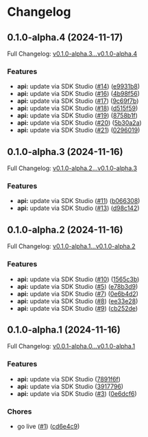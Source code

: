 # Changelog

## 0.1.0-alpha.4 (2024-11-17)

Full Changelog: [v0.1.0-alpha.3...v0.1.0-alpha.4](https://github.com/macanderson/tradesignals-python/compare/v0.1.0-alpha.3...v0.1.0-alpha.4)

### Features

* **api:** update via SDK Studio ([#14](https://github.com/macanderson/tradesignals-python/issues/14)) ([e9931b8](https://github.com/macanderson/tradesignals-python/commit/e9931b81fe1b51fc3b87a4294c7817ff235964a8))
* **api:** update via SDK Studio ([#16](https://github.com/macanderson/tradesignals-python/issues/16)) ([4b98f56](https://github.com/macanderson/tradesignals-python/commit/4b98f56c26d7bbf5c280ad2c49c564432db7c76c))
* **api:** update via SDK Studio ([#17](https://github.com/macanderson/tradesignals-python/issues/17)) ([9c69f7b](https://github.com/macanderson/tradesignals-python/commit/9c69f7bb31c515155be9df1e0cb1b5ad2ca3a9ae))
* **api:** update via SDK Studio ([#18](https://github.com/macanderson/tradesignals-python/issues/18)) ([d515f59](https://github.com/macanderson/tradesignals-python/commit/d515f59cbf87f51869184c272906325f5f341ede))
* **api:** update via SDK Studio ([#19](https://github.com/macanderson/tradesignals-python/issues/19)) ([8758b1f](https://github.com/macanderson/tradesignals-python/commit/8758b1f792438ff98905166dc07cec85828f9d5c))
* **api:** update via SDK Studio ([#20](https://github.com/macanderson/tradesignals-python/issues/20)) ([5b30a2a](https://github.com/macanderson/tradesignals-python/commit/5b30a2a18fd17f93a02f4f195f5cb6fb881e7cae))
* **api:** update via SDK Studio ([#21](https://github.com/macanderson/tradesignals-python/issues/21)) ([0296019](https://github.com/macanderson/tradesignals-python/commit/029601973f8d847128b5e9a4df9eeb21d8409eca))

## 0.1.0-alpha.3 (2024-11-16)

Full Changelog: [v0.1.0-alpha.2...v0.1.0-alpha.3](https://github.com/macanderson/tradesignals-python/compare/v0.1.0-alpha.2...v0.1.0-alpha.3)

### Features

* **api:** update via SDK Studio ([#11](https://github.com/macanderson/tradesignals-python/issues/11)) ([b066308](https://github.com/macanderson/tradesignals-python/commit/b066308ce207a36894b158c314678cf1949bd54d))
* **api:** update via SDK Studio ([#13](https://github.com/macanderson/tradesignals-python/issues/13)) ([d98c142](https://github.com/macanderson/tradesignals-python/commit/d98c142f9191a7bf57b922737e58f37198ea7170))

## 0.1.0-alpha.2 (2024-11-16)

Full Changelog: [v0.1.0-alpha.1...v0.1.0-alpha.2](https://github.com/macanderson/tradesignals-python/compare/v0.1.0-alpha.1...v0.1.0-alpha.2)

### Features

* **api:** update via SDK Studio ([#10](https://github.com/macanderson/tradesignals-python/issues/10)) ([1565c3b](https://github.com/macanderson/tradesignals-python/commit/1565c3b71f5b9f1b3cae7cca039e521ffb28047c))
* **api:** update via SDK Studio ([#5](https://github.com/macanderson/tradesignals-python/issues/5)) ([e78b3d9](https://github.com/macanderson/tradesignals-python/commit/e78b3d95bb0fa4dfda12b05d88585b7805f7d827))
* **api:** update via SDK Studio ([#7](https://github.com/macanderson/tradesignals-python/issues/7)) ([0e6b4d2](https://github.com/macanderson/tradesignals-python/commit/0e6b4d2e804d6fe173e14579db7e4e9cd14aff06))
* **api:** update via SDK Studio ([#8](https://github.com/macanderson/tradesignals-python/issues/8)) ([ee33e28](https://github.com/macanderson/tradesignals-python/commit/ee33e280e967a75dbe507892d66053117a17220e))
* **api:** update via SDK Studio ([#9](https://github.com/macanderson/tradesignals-python/issues/9)) ([cb252de](https://github.com/macanderson/tradesignals-python/commit/cb252de853105f0aa9c098a3d14ac51b02726dd0))

## 0.1.0-alpha.1 (2024-11-16)

Full Changelog: [v0.0.1-alpha.0...v0.1.0-alpha.1](https://github.com/macanderson/tradesignals-python/compare/v0.0.1-alpha.0...v0.1.0-alpha.1)

### Features

* **api:** update via SDK Studio ([7891f6f](https://github.com/macanderson/tradesignals-python/commit/7891f6f3a9055bbc5a5e59b2c68ce9a7945f98bf))
* **api:** update via SDK Studio ([3917796](https://github.com/macanderson/tradesignals-python/commit/39177967966f00037f1134f31cca0551c7f21590))
* **api:** update via SDK Studio ([#3](https://github.com/macanderson/tradesignals-python/issues/3)) ([0e6dcf6](https://github.com/macanderson/tradesignals-python/commit/0e6dcf6c6730b8a603d7ffd9ecc2bdff45bf48c4))


### Chores

* go live ([#1](https://github.com/macanderson/tradesignals-python/issues/1)) ([cd6e4c9](https://github.com/macanderson/tradesignals-python/commit/cd6e4c9312803f19815424753f90452ac6670587))

